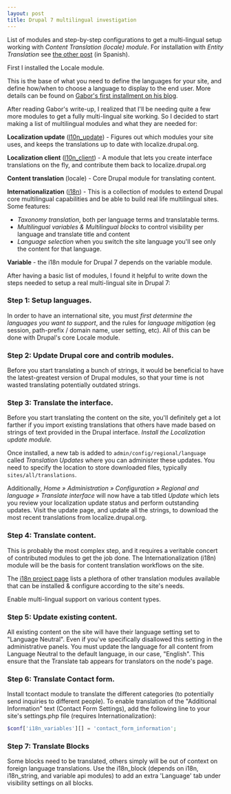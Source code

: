 ```yaml
---
layout: post
title: Drupal 7 multilingual investigation
---
```


List of modules and step-by-step configurations to get a multi-lingual setup working with *Content Translation (locale) module*.  For installation with *Entity Translation* see [the other post](/2014-10-23-los-abc-de-multi-idioma) (in Spanish).

<!--more-->

First I installed the Locale module.

This is the base of what you need to define the languages for your site, and
define how/when to choose a language to display to the end user.  More details
can be found on [Gabor's first installment on his blog][gabor].

After reading Gabor's write-up, I realized that I'll be needing quite a few
more modules to get a fully multi-lingual site working. So I decided to start
making a list of multilingual modules and what they are needed for:


**Localization update** ([l10n_update][l10n_update]) - Figures out which
modules your site uses, and keeps the translations up to date with
localize.drupal.org.

**Localization client** ([l10n_client][l10n_client]) - A module that lets you
create interface translations on the fly, and contribute them back to
localize.drupal.org

**Content translation** (locale) - Core Drupal module for translating content.

**Internationalization** ([i18n][i18n]) - This is a collection of modules to
extend Drupal core multilingual capabilities and be able to build real life
multilingual sites. Some features:

*   _Taxonomy translation_, both per language terms and translatable terms.
*   _Multilingual variables & Multilingual blocks_ to control visibility per
    language and translate title and content
*   _Language selection_ when you switch the site language you'll see only
    the content for that language.

**Variable** -  the i18n module for Drupal 7 depends on the variable module.

After having a basic list of modules, I found it helpful to write down the
steps needed to setup a real multi-lingual site in Drupal 7:

### Step 1: Setup languages.

In order to have an international site, you must *first determine the languages
you want to support*, and the rules for *language mitigation* (eg session,
path-prefix / domain name, user setting, etc). All of this can be done with
Drupal's core Locale module.


### Step 2: Update Drupal core and contrib modules.

Before you start translating a bunch of strings, it would be beneficial to have
the latest-greatest version of Drupal modules, so that your time is not wasted
translating potentially outdated strings.


### Step 3: Translate the interface.

Before you start translating the content on the site, you'll definitely get a
lot farther if you import existing translations that others have made based on
strings of text provided in the Drupal interface.  *Install the Localization
update module.*

Once installed, a new tab is added to `admin/config/regional/language` called
_Translation Updates_ where you can administer these updates. You need to
specify the location to store downloaded files, typically
 `sites/all/translations`.

Additionally, _Home » Administration » Configuration » Regional and language
» Translate interface_ will now have a tab titled _Update_ which lets you
review your localization update status and perform outstanding updates.
Visit the update page, and update all the strings, to download the most recent
translations from localize.drupal.org.


### Step 4: Translate content.

This is probably the most complex step, and it requires a veritable concert of
contributed modules to get the job done.  The Internationalization (i18n)
module will be the basis for content translation workflows on the site.

The [i18n project page][i18n] lists a plethora of other translation modules
available that can be installed & configure according to the site's needs.

Enable multi-lingual support on various content types.


### Step 5: Update existing content.

All existing content on the site will have their language setting set to
"Language Neutral". Even if you've specifically disallowed this setting in the
administrative panels. You must update the language for all content from
Language Neutral to the default language, in  our case, "English".  This ensure
that the Translate tab  appears for translators on the node's page.


### Step 6: Translate Contact form.

Install tcontact module to translate the different categories (to potentially
send inquiries to different people). To enable translation of the "Additional
Information" text (Contact Form Settings), add the following line to your
site's settings.php file (requires Internationalization):

```php
$conf['i18n_variables'][] = 'contact_form_information';
```

### Step 7: Translate Blocks

Some blocks need to be translated, others simply will be out of context on
foreign language translations. Use the i18n_block (depends on i18n,
i18n_string, and variable api modules) to add an extra 'Language' tab under
visibility settings on all blocks.


[gabor]: http://hojtsy.hu/blog/2011-jan-19/drupal-7039s-new-multilingual-systems-part-1-basics
[i18n]: https://www.drupal.org/project/i18n
[l10n_update]: https://www.drupal.org/project/l10n_update
[l10n_client]: https://www.drupal.org/project/l10n_client
